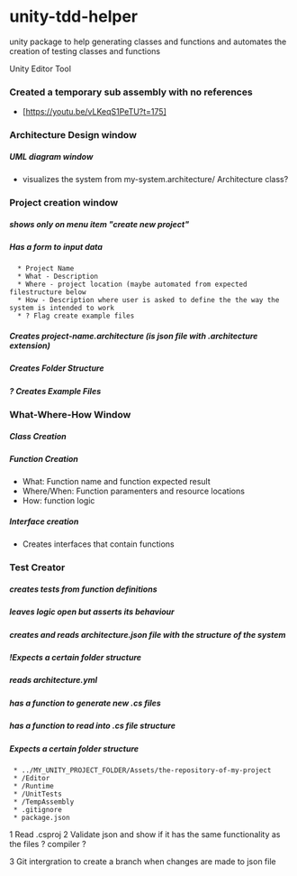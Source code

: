 # unity-tdd-helper
unity package to help generating classes and functions and automates the creation of testing classes and functions



Unity Editor Tool


 ### Created a temporary sub assembly with no references
 * [https://youtu.be/vLKeqS1PeTU?t=175]
  

### Architecture Design window   
##### UML diagram window
  * visualizes the system from my-system.architecture/ Architecture class?

### Project creation window
  ##### shows only on menu item "create new project"
  ##### Has a form to input data
      * Project Name
      * What - Description
      * Where - project location (maybe automated from expected filestructure below
      * How - Description where user is asked to define the the way the system is intended to work
      * ? Flag create example files

  ##### Creates project-name.architecture (is json file with .architecture extension)
  ##### Creates Folder Structure
  ##### ? Creates Example Files

### What-Where-How Window
##### Class Creation


##### Function Creation

  * What: Function name and function expected result
  * Where/When: Function paramenters and resource locations
  * How: function logic
  
##### Interface creation
  * Creates interfaces that contain functions


### Test Creator

  ##### creates tests from function definitions
  ##### leaves logic open but asserts its behaviour


  ##### creates and reads  architecture.json file with the structure of the system
  ##### !Expects a certain folder structure

  ##### reads architecture.yml
  
  ##### has a function to generate new .cs files


  ##### has a function to read into .cs file structure
 
  ##### Expects a certain folder structure
     * ../MY_UNITY_PROJECT_FOLDER/Assets/the-repository-of-my-project
     * /Editor
     * /Runtime
     * /UnitTests
     * /TempAssembly
     * .gitignore
     * package.json
      
  1 Read .csproj
  2 Validate json and show if it has the same functionality as the files ? compiler ? 
  
  3 Git intergration to create a branch when changes are made to json file


